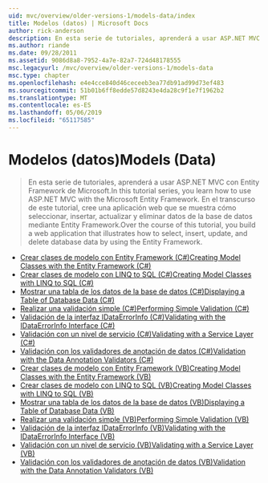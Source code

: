 ```yaml
---
uid: mvc/overview/older-versions-1/models-data/index
title: Modelos (datos) | Microsoft Docs
author: rick-anderson
description: En esta serie de tutoriales, aprenderá a usar ASP.NET MVC con Entity Framework de Microsoft. En el transcurso de este tutorial, cree una aplicación web...
ms.author: riande
ms.date: 09/28/2011
ms.assetid: 9086d8a8-7952-4a7e-82a7-724d48178555
msc.legacyurl: /mvc/overview/older-versions-1/models-data
msc.type: chapter
ms.openlocfilehash: e4e4cce840d46ceceeb3ea77db91ad99d73ef483
ms.sourcegitcommit: 51b01b6ff8edde57d8243e4da28c9f1e7f1962b2
ms.translationtype: MT
ms.contentlocale: es-ES
ms.lasthandoff: 05/06/2019
ms.locfileid: "65117585"
---
```

# <a name="models-data"></a><span data-ttu-id="bc2e3-104">Modelos (datos)</span><span class="sxs-lookup"><span data-stu-id="bc2e3-104">Models (Data)</span></span>

> <span data-ttu-id="bc2e3-105">En esta serie de tutoriales, aprenderá a usar ASP.NET MVC con Entity Framework de Microsoft.</span><span class="sxs-lookup"><span data-stu-id="bc2e3-105">In this tutorial series, you learn how to use ASP.NET MVC with the Microsoft Entity Framework.</span></span> <span data-ttu-id="bc2e3-106">En el transcurso de este tutorial, cree una aplicación web que se muestra cómo seleccionar, insertar, actualizar y eliminar datos de la base de datos mediante Entity Framework.</span><span class="sxs-lookup"><span data-stu-id="bc2e3-106">Over the course of this tutorial, you build a web application that illustrates how to select, insert, update, and delete database data by using the Entity Framework.</span></span>

- [<span data-ttu-id="bc2e3-107">Crear clases de modelo con Entity Framework (C#)</span><span class="sxs-lookup"><span data-stu-id="bc2e3-107">Creating Model Classes with the Entity Framework (C#)</span></span>](creating-model-classes-with-the-entity-framework-cs.md)
- [<span data-ttu-id="bc2e3-108">Crear clases de modelo con LINQ to SQL (C#)</span><span class="sxs-lookup"><span data-stu-id="bc2e3-108">Creating Model Classes with LINQ to SQL (C#)</span></span>](creating-model-classes-with-linq-to-sql-cs.md)
- [<span data-ttu-id="bc2e3-109">Mostrar una tabla de los datos de la base de datos (C#)</span><span class="sxs-lookup"><span data-stu-id="bc2e3-109">Displaying a Table of Database Data (C#)</span></span>](displaying-a-table-of-database-data-cs.md)
- [<span data-ttu-id="bc2e3-110">Realizar una validación simple (C#)</span><span class="sxs-lookup"><span data-stu-id="bc2e3-110">Performing Simple Validation (C#)</span></span>](performing-simple-validation-cs.md)
- [<span data-ttu-id="bc2e3-111">Validación de la interfaz IDataErrorInfo (C#)</span><span class="sxs-lookup"><span data-stu-id="bc2e3-111">Validating with the IDataErrorInfo Interface (C#)</span></span>](validating-with-the-idataerrorinfo-interface-cs.md)
- [<span data-ttu-id="bc2e3-112">Validación con un nivel de servicio (C#)</span><span class="sxs-lookup"><span data-stu-id="bc2e3-112">Validating with a Service Layer (C#)</span></span>](validating-with-a-service-layer-cs.md)
- [<span data-ttu-id="bc2e3-113">Validación con los validadores de anotación de datos (C#)</span><span class="sxs-lookup"><span data-stu-id="bc2e3-113">Validation with the Data Annotation Validators (C#)</span></span>](validation-with-the-data-annotation-validators-cs.md)
- [<span data-ttu-id="bc2e3-114">Crear clases de modelo con Entity Framework (VB)</span><span class="sxs-lookup"><span data-stu-id="bc2e3-114">Creating Model Classes with the Entity Framework (VB)</span></span>](creating-model-classes-with-the-entity-framework-vb.md)
- [<span data-ttu-id="bc2e3-115">Crear clases de modelo con LINQ to SQL (VB)</span><span class="sxs-lookup"><span data-stu-id="bc2e3-115">Creating Model Classes with LINQ to SQL (VB)</span></span>](creating-model-classes-with-linq-to-sql-vb.md)
- [<span data-ttu-id="bc2e3-116">Mostrar una tabla de los datos de la base de datos (VB)</span><span class="sxs-lookup"><span data-stu-id="bc2e3-116">Displaying a Table of Database Data (VB)</span></span>](displaying-a-table-of-database-data-vb.md)
- [<span data-ttu-id="bc2e3-117">Realizar una validación simple (VB)</span><span class="sxs-lookup"><span data-stu-id="bc2e3-117">Performing Simple Validation (VB)</span></span>](performing-simple-validation-vb.md)
- [<span data-ttu-id="bc2e3-118">Validación de la interfaz IDataErrorInfo (VB)</span><span class="sxs-lookup"><span data-stu-id="bc2e3-118">Validating with the IDataErrorInfo Interface (VB)</span></span>](validating-with-the-idataerrorinfo-interface-vb.md)
- [<span data-ttu-id="bc2e3-119">Validación con un nivel de servicio (VB)</span><span class="sxs-lookup"><span data-stu-id="bc2e3-119">Validating with a Service Layer (VB)</span></span>](validating-with-a-service-layer-vb.md)
- [<span data-ttu-id="bc2e3-120">Validación con los validadores de anotación de datos (VB)</span><span class="sxs-lookup"><span data-stu-id="bc2e3-120">Validation with the Data Annotation Validators (VB)</span></span>](validation-with-the-data-annotation-validators-vb.md)
